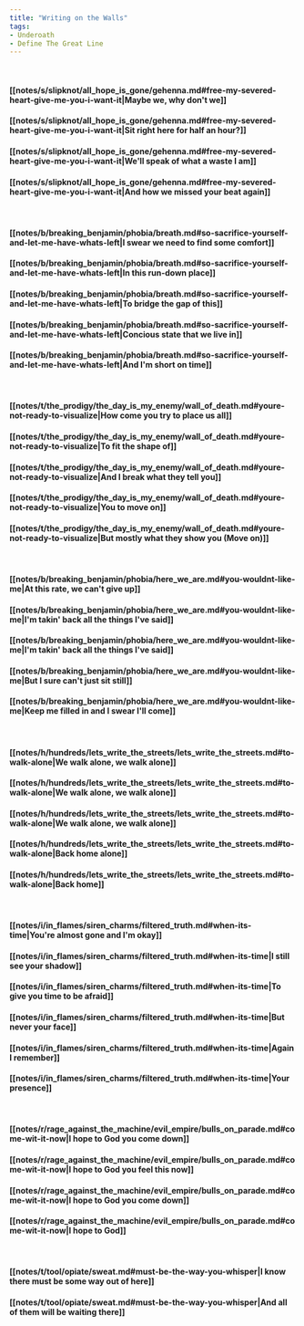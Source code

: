 ```yaml
---
title: "Writing on the Walls"
tags:
- Underoath
- Define The Great Line
---
```

&nbsp;
#### [[notes/s/slipknot/all_hope_is_gone/gehenna.md#free-my-severed-heart-give-me-you-i-want-it|Maybe we, why don't we]]
#### [[notes/s/slipknot/all_hope_is_gone/gehenna.md#free-my-severed-heart-give-me-you-i-want-it|Sit right here for half an hour?]]
#### [[notes/s/slipknot/all_hope_is_gone/gehenna.md#free-my-severed-heart-give-me-you-i-want-it|We'll speak of what a waste I am]]
#### [[notes/s/slipknot/all_hope_is_gone/gehenna.md#free-my-severed-heart-give-me-you-i-want-it|And how we missed your beat again]]
&nbsp;
#### [[notes/b/breaking_benjamin/phobia/breath.md#so-sacrifice-yourself-and-let-me-have-whats-left|I swear we need to find some comfort]]
#### [[notes/b/breaking_benjamin/phobia/breath.md#so-sacrifice-yourself-and-let-me-have-whats-left|In this run-down place]]
#### [[notes/b/breaking_benjamin/phobia/breath.md#so-sacrifice-yourself-and-let-me-have-whats-left|To bridge the gap of this]]
#### [[notes/b/breaking_benjamin/phobia/breath.md#so-sacrifice-yourself-and-let-me-have-whats-left|Concious state that we live in]]
#### [[notes/b/breaking_benjamin/phobia/breath.md#so-sacrifice-yourself-and-let-me-have-whats-left|And I'm short on time]]
&nbsp;
#### [[notes/t/the_prodigy/the_day_is_my_enemy/wall_of_death.md#youre-not-ready-to-visualize|How come you try to place us all]]
#### [[notes/t/the_prodigy/the_day_is_my_enemy/wall_of_death.md#youre-not-ready-to-visualize|To fit the shape of]]
#### [[notes/t/the_prodigy/the_day_is_my_enemy/wall_of_death.md#youre-not-ready-to-visualize|And I break what they tell you]]
#### [[notes/t/the_prodigy/the_day_is_my_enemy/wall_of_death.md#youre-not-ready-to-visualize|You to move on]]
#### [[notes/t/the_prodigy/the_day_is_my_enemy/wall_of_death.md#youre-not-ready-to-visualize|But mostly what they show you (Move on)]]
&nbsp;
#### [[notes/b/breaking_benjamin/phobia/here_we_are.md#you-wouldnt-like-me|At this rate, we can't give up]]
#### [[notes/b/breaking_benjamin/phobia/here_we_are.md#you-wouldnt-like-me|I'm takin' back all the things I've said]]
#### [[notes/b/breaking_benjamin/phobia/here_we_are.md#you-wouldnt-like-me|I'm takin' back all the things I've said]]
#### [[notes/b/breaking_benjamin/phobia/here_we_are.md#you-wouldnt-like-me|But I sure can't just sit still]]
#### [[notes/b/breaking_benjamin/phobia/here_we_are.md#you-wouldnt-like-me|Keep me filled in and I swear I'll come]]
&nbsp;
#### [[notes/h/hundreds/lets_write_the_streets/lets_write_the_streets.md#to-walk-alone|We walk alone, we walk alone]]
#### [[notes/h/hundreds/lets_write_the_streets/lets_write_the_streets.md#to-walk-alone|We walk alone, we walk alone]]
#### [[notes/h/hundreds/lets_write_the_streets/lets_write_the_streets.md#to-walk-alone|We walk alone, we walk alone]]
#### [[notes/h/hundreds/lets_write_the_streets/lets_write_the_streets.md#to-walk-alone|Back home alone]]
#### [[notes/h/hundreds/lets_write_the_streets/lets_write_the_streets.md#to-walk-alone|Back home]]
&nbsp;
#### [[notes/i/in_flames/siren_charms/filtered_truth.md#when-its-time|You're almost gone and I'm okay]]
#### [[notes/i/in_flames/siren_charms/filtered_truth.md#when-its-time|I still see your shadow]]
#### [[notes/i/in_flames/siren_charms/filtered_truth.md#when-its-time|To give you time to be afraid]]
#### [[notes/i/in_flames/siren_charms/filtered_truth.md#when-its-time|But never your face]]
#### [[notes/i/in_flames/siren_charms/filtered_truth.md#when-its-time|Again I remember]]
#### [[notes/i/in_flames/siren_charms/filtered_truth.md#when-its-time|Your presence]]
&nbsp;
#### [[notes/r/rage_against_the_machine/evil_empire/bulls_on_parade.md#come-wit-it-now|I hope to God you come down]]
#### [[notes/r/rage_against_the_machine/evil_empire/bulls_on_parade.md#come-wit-it-now|I hope to God you feel this now]]
#### [[notes/r/rage_against_the_machine/evil_empire/bulls_on_parade.md#come-wit-it-now|I hope to God you come down]]
#### [[notes/r/rage_against_the_machine/evil_empire/bulls_on_parade.md#come-wit-it-now|I hope to God]]
&nbsp;
#### [[notes/t/tool/opiate/sweat.md#must-be-the-way-you-whisper|I know there must be some way out of here]]
#### [[notes/t/tool/opiate/sweat.md#must-be-the-way-you-whisper|And all of them will be waiting there]]

